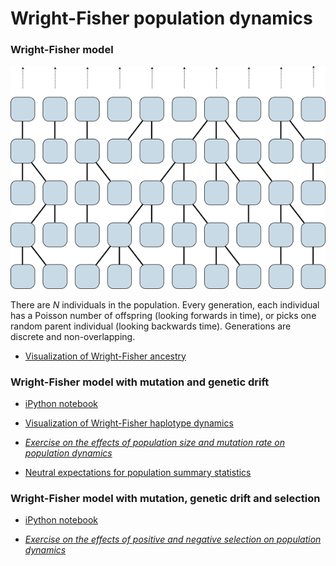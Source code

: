 # Wright-Fisher population dynamics

### Wright-Fisher model

![](images/wright_fisher.png)

There are *N* individuals in the population. Every generation, each individual has a Poisson number of offspring (looking forwards in time), or picks one random parent individual (looking backwards time). Generations are discrete and non-overlapping.

 * [Visualization of Wright-Fisher ancestry](http://bedford.io/projects/ancestry/)

### Wright-Fisher model with mutation and genetic drift

 * [iPython notebook](https://github.com/trvrb/sismid/blob/master/wright-fisher/mutation-drift.ipynb)

 * [Visualization of Wright-Fisher haplotype dynamics](http://bedford.io/projects/haplotypes/)

 * [*Exercise on the effects of population size and mutation rate on population dynamics*](mutation-drift-exercise.md)

 * [Neutral expectations for population summary statistics](summary-statistics.md)

### Wright-Fisher model with mutation, genetic drift and selection

 * [iPython notebook](https://github.com/trvrb/sismid/blob/master/wright-fisher/mutation-drift-selection.ipynb)

 * [*Exercise on the effects of positive and negative selection on population dynamics*](mutation-drift-selection-exercise.md)
